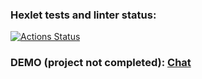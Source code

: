 ### Hexlet tests and linter status:
[![Actions Status](https://github.com/Pavelvl21/frontend-project-12/workflows/hexlet-check/badge.svg)](https://github.com/Pavelvl21/frontend-project-12/actions)

### DEMO (project not completed): [Chat](https://frontend-project-11-ochre.vercel.app/)